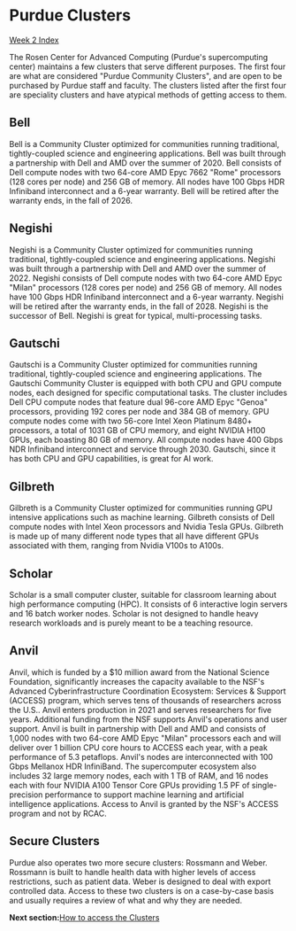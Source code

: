 # Purdue Clusters

[Week 2 Index](week2.md)

The Rosen Center for Advanced Computing (Purdue's supercomputing center) maintains a few clusters that serve different purposes.
The first four are what are considered "Purdue Community Clusters", and are open to be purchased by Purdue staff and faculty. The clusters listed after the first four are speciality clusters and have atypical methods of getting access to them.

## Bell
Bell is a Community Cluster optimized for communities running traditional, tightly-coupled science and engineering applications. Bell was built through a partnership with Dell and AMD over the summer of 2020.
Bell consists of Dell compute nodes with two 64-core AMD Epyc 7662 "Rome" processors (128 cores per node) and 256 GB of memory. All nodes have 100 Gbps HDR Infiniband interconnect and a 6-year warranty. Bell will be retired after the warranty ends, in the fall of 2026.

## Negishi
Negishi is a Community Cluster optimized for communities running traditional, tightly-coupled science and engineering applications. Negishi was built through a partnership with Dell and AMD over the summer of 2022.
Negishi consists of Dell compute nodes with two 64-core AMD Epyc "Milan" processors (128 cores per node) and 256 GB of memory. All nodes have 100 Gbps HDR Infiniband interconnect and a 6-year warranty. Negishi will be retired after the warranty ends, in the fall of 2028. Negishi is the successor of Bell.
Negishi is great for typical, multi-processing tasks.

## Gautschi
Gautschi is a Community Cluster optimized for communities running traditional, tightly-coupled science and engineering applications. The Gautschi Community Cluster is equipped with both CPU and GPU compute nodes, each designed for specific computational tasks.
The cluster includes Dell CPU compute nodes that feature dual 96-core AMD Epyc "Genoa" processors, providing 192 cores per node and 384 GB of memory. GPU compute nodes come with two 56-core Intel Xeon Platinum 8480+ processors, a total of 1031 GB of CPU memory, and eight NVIDIA H100 GPUs, each boasting 80 GB of memory.
All compute nodes have 400 Gbps NDR Infiniband interconnect and service through 2030.
Gautschi, since it has both CPU and GPU capabilities, is great for AI work.

## Gilbreth
Gilbreth is a Community Cluster optimized for communities running GPU intensive applications such as machine learning. Gilbreth consists of Dell compute nodes with Intel Xeon processors and Nvidia Tesla GPUs.
Gilbreth is made up of many different node types that all have different GPUs associated with them, ranging from Nvidia V100s to A100s.

## Scholar
Scholar is a small computer cluster, suitable for classroom learning about high performance computing (HPC). It consists of 6 interactive login servers and 16 batch worker nodes.
Scholar is not designed to handle heavy research workloads and is purely meant to be a teaching resource.

## Anvil
Anvil, which is funded by a $10 million award from the National Science Foundation, significantly increases the capacity available to the NSF's Advanced Cyberinfrastructure Coordination Ecosystem: Services & Support (ACCESS) program, which serves tens of thousands of researchers across the U.S..
Anvil enters production in 2021 and serves researchers for five years. Additional funding from the NSF supports Anvil's operations and user support.
Anvil is built in partnership with Dell and AMD and consists of 1,000 nodes with two 64-core AMD Epyc "Milan" processors each and will deliver over 1 billion CPU core hours to ACCESS each year, with a peak performance of 5.3 petaflops. Anvil's nodes are interconnected with 100 Gbps Mellanox HDR InfiniBand.
The supercomputer ecosystem also includes 32 large memory nodes, each with 1 TB of RAM, and 16 nodes each with four NVIDIA A100 Tensor Core GPUs providing 1.5 PF of single-precision performance to support machine learning and artificial intelligence applications.
Access to Anvil is granted by the NSF's ACCESS program and not by RCAC.

## Secure Clusters
Purdue also operates two more secure clusters: Rossmann and Weber. Rossmann is built to handle health data with higher levels of access restrictions, such as patient data. Weber is designed to deal with export controlled data.
Access to these two clusters is on a case-by-case basis and usually requires a review of what and why they are needed.

**Next section:**[How to access the Clusters](access.md)
